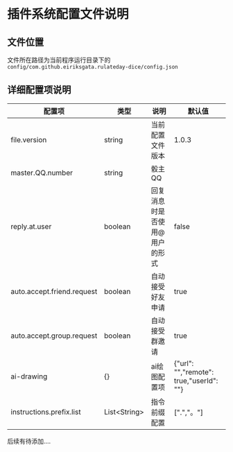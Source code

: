 # 插件系统配置文件说明

## 文件位置

文件所在路径为当前程序运行目录下的 `config/com.github.eiriksgata.rulateday-dice/config.json`

## 详细配置项说明

| 配置项                        | 类型            | 说明              | 默认值                                     |
|----------------------------|---------------|-----------------|-----------------------------------------|
| file.version               | string        | 当前配置文件版本        | 1.0.3                                   |
| master.QQ.number           | string        | 骰主QQ            |                                         |
| reply.at.user              | boolean       | 回复消息时是否使用@用户的形式 | false                                   |
| auto.accept.friend.request | boolean       | 自动接受好友申请        | true                                    |
| auto.accept.group.request  | boolean       | 自动接受群邀请         | true                                    |   
| ai-drawing                 | {}            | ai绘图配置项         | {"url": "","remote": true,"userId": ""} |
| instructions.prefix.list   | List\<String> | 指令前缀配置          | [".","。"]                               |


后续有待添加....